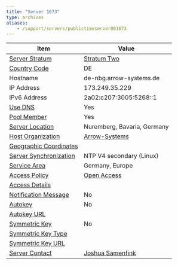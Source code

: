```yaml
---
title: "Server 1673"
type: archives
aliases:
    - /support/servers/publictimeserver001673
---
```


| Item | Value |
| ----- | ----- |
| [Server Stratum](/support/servers/serverstratum) | [Stratum Two](/support/servers/stratumtwotimeservers) |
| [Country Code](/support/servers/countrycode) | DE |
| Hostname |  de-nbg.arrow-systems.de |
| IP Address |  173.249.35.229 |
| IPv6 Address |  2a02:c207:3005:5268::1 |
| [Use DNS](/support/servers/usedns) | Yes |
| [Pool Member](/support/servers/poolmember) | Yes |
| [Server Location](/support/servers/serverlocation) |  Nuremberg, Bavaria, Germany |
| [Host Organization](/support/servers/hostorganization) |  [Arrow-Systems](https://www.arrow-systems.de) |
| [ Geographic Coordinates](/support/servers/geographiccoordinates) | |
| [Server Synchronization](/support/servers/serversynchronization) |  NTP V4 secondary (Linux)  |
| [Service Area](/support/servers/servicearea) |  Germany, Europe |
| [Access Policy](/support/servers/accesspolicy) | [Open Access](/support/servers/openaccess) |
| [Access Details](/support/servers/accessdetails) |  |
| [Notification Message](/support/servers/notificationmessage) | No |
| [Autokey](/support/servers/autokey) | No |
| [Autokey URL](/support/servers/autokeyurl) | |
| [Symmetric Key](/support/servers/symmetrickey) | No |
| [Symmetric Key Type](/support/servers/symmetrickeytype) | |
| [Symmetric Key URL](/support/servers/symmetrickeyurl) | |
| [Server Contact](/support/servers/servercontact) | [Joshua Samenfink](mailto:joshua@Arrow-Systems.de) |